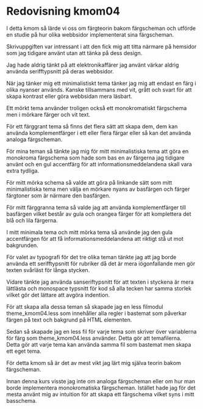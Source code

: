 ---
---
# Redovisning kmom04

I detta kmom så lärde vi oss om färgteorin bakom färgscheman och utförde en studie på hur olika webbsidor implementerat sina färgscheman.

Skrivuppgiften var intressant i att den fick mig att titta närmare på hemsidor som jag tidigare använt utan att tänka på dess design.

Jag hade aldrig tänkt på att elektronikaffärer jag använt värkar aldrig använda serifftypsnitt på deras webbsidor.

När jag tänker mig ett minimalistiskt tema tänker jag mig att endast en färg i olika nyanser används.
Kanske tillsammans med vit, grått och svart för att skapa kontrast eller göra webbsidan mera läsbart.

Ett mörkt tema använder troligen också ett monokromatiskt färgschema men i mörkare färger och vit text.

För ett färggrant tema så finns det flera sätt att skapa dem, dem kan använda komplementfärger i ett eller flera färgar eller så kan det använda analoga färgscheman.

För mina teman så tänkte jag mig för mitt minimalistiska tema att göra en monokroma färgschema som hade som bas en av färgerna jag tidigare använt och en gul accentfärg för att informationsmeddelandena skall vara extra tydliga.

För mitt mörka schema så valde att göra på linkande sätt som mitt minimalistiska tema men välja en mörkare nyans av basfärgen och färger färgtoner som är närmare den basfärgen.

För mitt färggranna tema så valde jag att använda komplementfärger till basfärgen vilket består av gula och orangea färger för att komplettera det blå och lila färgerna.

I mitt minimala tema och mitt mörka tema så använde jag den gula accentfärgen för att få informationsmeddelandena att riktigt stå ut mot bakgrunden.

För valet av typografi för det tre olika teman tänkte jag att jag borde använda ett serifftypsnitt för rubriker då det är mera iögonfallande men gör texten svårläst för långa stycken.

Vidare tänkte jag använda sanseriftypsnitt för att texten i styckena är mera lättlästa och monospace typsnitt för kod så alla tecken har samma storlek vilket gör det lättare att avgöra indention.

För att skapa alla dessa teman så skapade jag en less filmodul theme_kmom04.less som innehåller alla regler i bastemat som påverkar färgen på text och bakgrund på HTML elementen.

Sedan så skapade jag en less fil för varje tema som skriver över variablerna för färg som theme_kmom04.less använder. Detta gör att temafilerna.  
Detta gör att varje tema kan använda samma fil som bastemat men skapa ett eget tema.

För detta kmom så är det av mest vikt jag lärt mig själva teorin bakom färgscheman.

Innan denna kurs visste jag inte om analoga färgscheman eller om hur man borde implementera monokromatiska färgscheman.
Istället hade jag för det mesta använt mig av intuition för att skapa ett färgschema vilket syns i mitt basschema.
